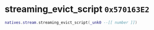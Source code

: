 # streaming_evict_script `0x570163E2`

```lua
natives.stream.streaming_evict_script(_unk0 --[[ number ]])
```